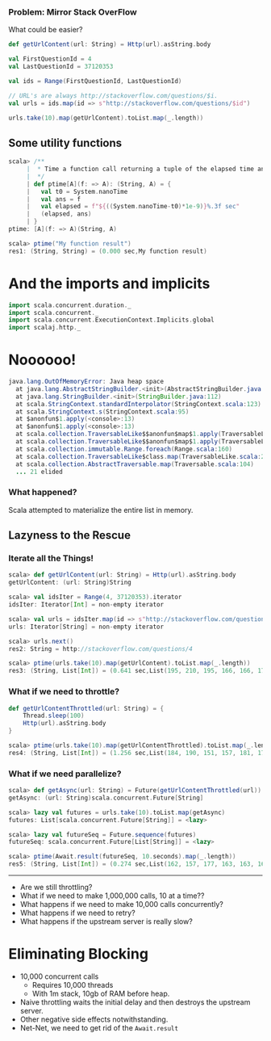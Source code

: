 ### Problem: Mirror Stack OverFlow

What could be easier?

```scala
def getUrlContent(url: String) = Http(url).asString.body

val FirstQuestionId = 4
val LastQuestionId = 37120353

val ids = Range(FirstQuestionId, LastQuestionId)

// URL's are always http://stackoverflow.com/questions/$i.
val urls = ids.map(id => s"http://stackoverflow.com/questions/$id")

urls.take(10).map(getUrlContent).toList.map(_.length))
```


## Some utility functions

```scala
scala> /**
     |  * Time a function call returning a tuple of the elapsed time and the result
     |  */
     | def ptime[A](f: => A): (String, A) = {
     |   val t0 = System.nanoTime
     |   val ans = f
     |   val elapsed = f"${((System.nanoTime-t0)*1e-9)}%.3f sec"
     |   (elapsed, ans)
     | }
ptime: [A](f: => A)(String, A)

scala> ptime("My function result")
res1: (String, String) = (0.000 sec,My function result)
```


# And the imports and implicits

```scala
import scala.concurrent.duration._
import scala.concurrent._
import scala.concurrent.ExecutionContext.Implicits.global
import scalaj.http._
```



# Noooooo!

```java
java.lang.OutOfMemoryError: Java heap space
  at java.lang.AbstractStringBuilder.<init>(AbstractStringBuilder.java:68)
  at java.lang.StringBuilder.<init>(StringBuilder.java:112)
  at scala.StringContext.standardInterpolator(StringContext.scala:123)
  at scala.StringContext.s(StringContext.scala:95)
  at $anonfun$1.apply(<console>:13)
  at $anonfun$1.apply(<console>:13)
  at scala.collection.TraversableLike$$anonfun$map$1.apply(TraversableLike.scala:234)
  at scala.collection.TraversableLike$$anonfun$map$1.apply(TraversableLike.scala:234)
  at scala.collection.immutable.Range.foreach(Range.scala:160)
  at scala.collection.TraversableLike$class.map(TraversableLike.scala:234)
  at scala.collection.AbstractTraversable.map(Traversable.scala:104)
  ... 21 elided
```

### What happened?

Scala attempted to materialize the entire list in memory.



## Lazyness to the Rescue

### Iterate all the Things!
```scala
scala> def getUrlContent(url: String) = Http(url).asString.body
getUrlContent: (url: String)String

scala> val idsIter = Range(4, 37120353).iterator
idsIter: Iterator[Int] = non-empty iterator

scala> val urls = idsIter.map(id => s"http://stackoverflow.com/questions/$id")
urls: Iterator[String] = non-empty iterator

scala> urls.next()
res2: String = http://stackoverflow.com/questions/4

scala> ptime(urls.take(10).map(getUrlContent).toList.map(_.length))
res3: (String, List[Int]) = (0.641 sec,List(195, 210, 195, 166, 166, 172, 171, 177, 157, 178))
```



### What if we need to throttle?
```scala
def getUrlContentThrottled(url: String) = {
    Thread.sleep(100)
    Http(url).asString.body
}
```
```scala
scala> ptime(urls.take(10).map(getUrlContentThrottled).toList.map(_.length))
res4: (String, List[Int]) = (1.256 sec,List(184, 190, 151, 157, 181, 172, 172, 172, 174, 164))
```



### What if we need parallelize?
```scala
scala> def getAsync(url: String) = Future(getUrlContentThrottled(url))
getAsync: (url: String)scala.concurrent.Future[String]

scala> lazy val futures = urls.take(10).toList.map(getAsync)
futures: List[scala.concurrent.Future[String]] = <lazy>

scala> lazy val futureSeq = Future.sequence(futures)
futureSeq: scala.concurrent.Future[List[String]] = <lazy>

scala> ptime(Await.result(futureSeq, 10.seconds).map(_.length))
res5: (String, List[Int]) = (0.274 sec,List(162, 157, 177, 163, 163, 168, 216, 168, 184, 170))
```

-----------

- Are we still throttling?
- What if we need to make 1,000,000 calls, 10 at a time??
- What happens if we need to make 10,000 calls concurrently?
- What happens if we need to retry?
- What happens if the upstream server is really slow?



# Eliminating Blocking

- 10,000 concurrent calls
    - Requires 10,000 threads
    - With 1m stack, 10gb of RAM before heap.
- Naive throttling waits the initial delay and then destroys the upstream server.
- Other negative side effects notwithstanding.
- Net-Net, we need to get rid of the `Await.result`

